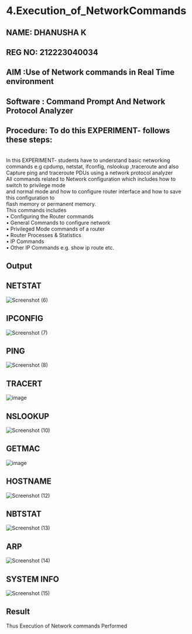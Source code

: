 # 4.Execution_of_NetworkCommands
## NAME: DHANUSHA K
## REG NO: 212223040034
## AIM :Use of Network commands in Real Time environment
## Software : Command Prompt And Network Protocol Analyzer
## Procedure: To do this EXPERIMENT- follows these steps:
<BR>
In this EXPERIMENT- students have to understand basic networking commands e.g cpdump, netstat, ifconfig, nslookup ,traceroute and also Capture ping and traceroute PDUs using a network protocol analyzer 
<BR>
All commands related to Network configuration which includes how to switch to privilege mode
<BR>
and normal mode and how to configure router interface and how to save this configuration to
<BR>
flash memory or permanent memory.
<BR>
This commands includes
<BR>
• Configuring the Router commands
<BR>
• General Commands to configure network
<BR>
• Privileged Mode commands of a router 
<BR>
• Router Processes & Statistics
<BR>
• IP Commands
<BR>
• Other IP Commands e.g. show ip route etc.
<BR>

## Output
## NETSTAT
![Screenshot (6)](https://github.com/user-attachments/assets/f9cf0ac6-6f78-4b16-890c-c0fc69c77766)

## IPCONFIG
![Screenshot (7)](https://github.com/user-attachments/assets/48f63dba-95c6-4476-a7f1-1c21e0a30fe4)

## PING
![Screenshot (8)](https://github.com/user-attachments/assets/6df0626f-16b3-48c3-8eea-ca8a06f76644)

## TRACERT
![image](https://github.com/user-attachments/assets/84c4c907-be23-48c3-8984-52f60672a90f)

## NSLOOKUP
![Screenshot (10)](https://github.com/user-attachments/assets/69992c08-9708-4e9d-99da-00891b2b4822)

## GETMAC
![image](https://github.com/user-attachments/assets/7672586e-d89c-4723-a019-a0f95bcc6705)

## HOSTNAME
![Screenshot (12)](https://github.com/user-attachments/assets/c74cf0f0-841e-4212-9443-3f7daf2312ff)

## NBTSTAT
![Screenshot (13)](https://github.com/user-attachments/assets/d83157cb-b07e-4818-ab6d-aea44a115d01)

## ARP
![Screenshot (14)](https://github.com/user-attachments/assets/d712620d-a154-47c9-848f-84b25060c174)

## SYSTEM INFO
![Screenshot (15)](https://github.com/user-attachments/assets/a393531c-f183-4e7e-888f-47ad4523e1e2)


## Result
Thus Execution of Network commands Performed 
